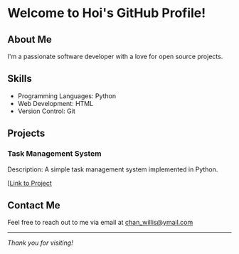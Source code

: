 # Welcome to Hoi's GitHub Profile!

## About Me

I'm a passionate software developer with a love for open source projects.

## Skills

- Programming Languages: Python
- Web Development: HTML
- Version Control: Git

## Projects

### Task Management System

Description: A simple task management system implemented in Python.

[[Link to Project](https://github.com/willishoikinchan/finalCapstone.git)


## Contact Me

Feel free to reach out to me via email at chan_willis@ymail.com

---
*Thank you for visiting!*
